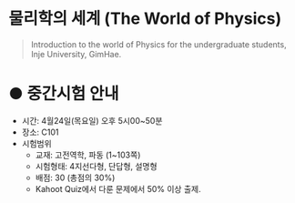 # 물리학의 세계 (The World of Physics)

> Introduction to the world of Physics for the undergraduate students, Inje University, GimHae.

# ● 중간시험 안내 
- 시간: 4월24일(목요일) 오후 5시00~50분
- 장소: C101
- 시험범위
    - 교재: 고전역학, 파동 (1~103쪽)
    - 시험형태: 4지선다형, 단답형, 설명형
    - 배점: 30 (총점의 30%)
    - Kahoot Quiz에서 다룬 문제에서 50% 이상 출제.
